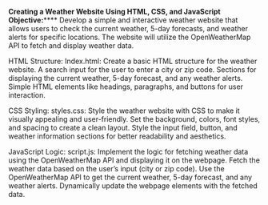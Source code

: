 ****Crea**ting a Weather Website Using HTML, CSS, and JavaScript******
**Objective:******
Develop a simple and interactive weather website that allows users to check the current weather, 5-day forecasts, and weather alerts for specific locations. The website will utilize the OpenWeatherMap API to fetch and display weather data.

HTML Structure:
Index.html: Create a basic HTML structure for the weather website.
A search input for the user to enter a city or zip code.
Sections for displaying the current weather, 5-day forecast, and any weather alerts.
Simple HTML elements like headings, paragraphs, and buttons for user interaction.

CSS Styling:
styles.css: Style the weather website with CSS to make it visually appealing and user-friendly.
Set the background, colors, font styles, and spacing to create a clean layout.
Style the input field, button, and weather information sections for better readability and aesthetics.

JavaScript Logic:
script.js: Implement the logic for fetching weather data using the OpenWeatherMap API and displaying it on the webpage.
Fetch the weather data based on the user’s input (city or zip code).
Use the OpenWeatherMap API to get the current weather, 5-day forecast, and any weather alerts.
Dynamically update the webpage elements with the fetched data.
